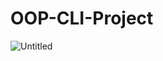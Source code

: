# OOP-CLI-Project
![Untitled](https://github.com/user-attachments/assets/d366f8e0-b01b-4d41-809f-9a0fbc6e557a)
